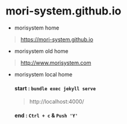 # mori-system.github.io
- morisystem home
 > https://mori-system.github.io

- morisystem old home
 > http://www.morisystem.com
 
 - morisystem local home
   #### start : `bundle exec jekyll serve`

    > http://localhost:4000/

   #### end : `Ctrl + c`  &  `Push 'Y'`

